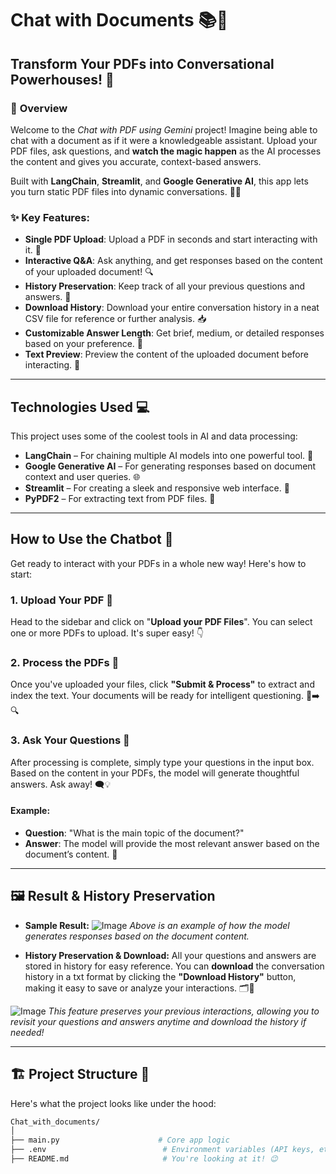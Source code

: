 # **Chat with Documents** 📚💬

## **Transform Your PDFs into Conversational Powerhouses!** 🌟

### 🚀 **Overview**
Welcome to the *Chat with PDF using Gemini* project! Imagine being able to chat with a document as if it were a knowledgeable assistant. Upload your PDF files, ask questions, and **watch the magic happen** as the AI processes the content and gives you accurate, context-based answers.

Built with **LangChain**, **Streamlit**, and **Google Generative AI**, this app lets you turn static PDF files into dynamic conversations. 🤖💬

### ✨ **Key Features:**
- **Single PDF Upload**: Upload a PDF in seconds and start interacting with it. 📄
- **Interactive Q&A**: Ask anything, and get responses based on the content of your uploaded document! 🔍
- **History Preservation**: Keep track of all your previous questions and answers. 📝
- **Download History**: Download your entire conversation history in a neat CSV file for reference or further analysis. 📥
- **Customizable Answer Length**: Get brief, medium, or detailed responses based on your preference. 📄
- **Text Preview**: Preview the content of the uploaded document before interacting. 📑

---

## **Technologies Used** 💻 
This project uses some of the coolest tools in AI and data processing:
- **LangChain** – For chaining multiple AI models into one powerful tool. 🔗
- **Google Generative AI** – For generating responses based on document context and user queries. 🌐
- **Streamlit** – For creating a sleek and responsive web interface. 🎨
- **PyPDF2** – For extracting text from PDF files. 📄

---

## **How to Use the Chatbot** 💬

Get ready to interact with your PDFs in a whole new way! Here's how to start:

### 1. **Upload Your PDF** 📝
Head to the sidebar and click on "**Upload your PDF Files**". You can select one or more PDFs to upload. It's super easy! 👇

### 2. **Process the PDFs** 🔄
Once you've uploaded your files, click **"Submit & Process"** to extract and index the text. Your documents will be ready for intelligent questioning. 📂➡️🔍

### 3. **Ask Your Questions** 🤔
After processing is complete, simply type your questions in the input box. Based on the content in your PDFs, the model will generate thoughtful answers. Ask away! 🗨️💡

#### **Example:**
- **Question**: "What is the main topic of the document?"
- **Answer**: The model will provide the most relevant answer based on the document’s content. 🎯

---

## 🖼️ **Result & History Preservation**

- **Sample Result:**
![Image](https://github.com/user-attachments/assets/721b0da4-d0d2-4d3f-a8b1-1f1d179cacb3)
  *Above is an example of how the model generates responses based on the document content.*

- **History Preservation & Download:**
  All your questions and answers are stored in history for easy reference. You can **download** the conversation history in a txt format by clicking the **"Download History"** button, making it easy to save or analyze your interactions. 🗂️💾

![Image](https://github.com/user-attachments/assets/e6fd937a-73f2-4f35-94b6-2fcaebea255c)
  *This feature preserves your previous interactions, allowing you to revisit your questions and answers anytime and download the history if needed!*

---

## 🏗️ **Project Structure** 📂

Here's what the project looks like under the hood:

```bash
Chat_with_documents/
│
├── main.py                      # Core app logic
├── .env                          # Environment variables (API keys, etc.)
├── README.md                     # You're looking at it! 😉

